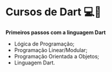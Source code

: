 # Cursos de Dart 💻🔎

 <strong>Primeiros passos com a linguagem Dart</strong>
- Lógica de Programação;
- Programação Linear/Modular;
- Programação Orientada a Objetos;
- Linguagem Dart.
